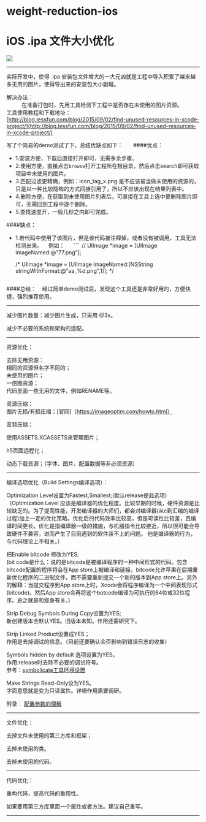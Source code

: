 # weight-reduction-ios

# iOS .ipa 文件大小优化

![](http://www.zoomfeng.com/images/2016/10/12/4.png)

****************************
实际开发中，使得 .ipa 安装包文件增大的一大元凶就是工程中导入积累了越来越多无用的图片，使得导出来的安装包大小剧增。    

解决办法：    </br>          
  在准备打包时，先用工具检测下工程中是否存在未使用的图片资源。 
      
工具使用教程和下载地址：    
[http://blog.lessfun.com/blog/2015/09/02/find-unused-resources-in-xcode-project/](http://blog.lessfun.com/blog/2015/09/02/find-unused-resources-in-xcode-project/)   

写了个简易的demo测试了下，总结优缺点如下：      
####优点：   

* 1.安装方便，下载后直接打开即可，无需多余步骤。   
* 2.使用方便，直接点击```browse```打开工程所在根目录，然后点击search即可获取项目中未使用的图片。   
* 3.匹配过滤更精确，例如：icon_tag_x.png 是不应该被当做未使用的资源的，只是以一种比较隐晦的方式间接引用了，所以不应该出现在结果列表中。    
* 4.删除方便，在获取到未使用图片列表后，可直接在工具上选中要删除图片即可，无需回到工程中逐个删除。   
* 5.查找速度开，一般几秒之内即可完成。

####缺点：   

* 1.若代码中使用了该图片，但是该代码被注释掉，或者没有被调用，工具无法检测出来。   
  例如：   
  
  ```
  // UIImage *image = [UIImage imageNamed:@"77.png"];
  
   /*
        UIImage *image = [UIImage imageNamed:[NSString stringWithFormat:@"aa_%d.png",1]];
    */
     
   ```
####总结：   
  经过简单demo测试后，发现这个工具还是非常好用的，方便快捷，强烈推荐使用。
  
  
****************************
减少图片数量：减少图片生成，只采用 @3x。

减少不必要的系统和架构的适配。

****************************
资源优化：

去除无用资源：  
相同的资源但名字不同的；  
未使用的图片；    
一倍图资源；      
代码里面一些无用的文件，例如RENAME等。  

资源压缩：     
图片无损/有损压缩；[官网]（https://imageoptim.com/howto.html）  

音频压缩；         

使用ASSETS.XCASSETS来管理图片；         

h5页面远程化；  

动态下载资源；（字体、图片、配置数据等非必须资源） 

****************************

编译选项优化（Build Settings编译选项）： 

Optimization Level设置为Fastest,Smallest;(默认release是此选项)   
（Optimization Level 应该是编译器的优化程度。比较早期的时候，硬件资源是比较缺乏的。为了提高性能，开发编译器的大师们，都会对编译器(从c到汇编的编译过程)加上一定的优化策略。优化后的代码效率比较高，但是可读性比较差，且编译时间更长。优化是指编译器一级的措施，与机器指令比较接近，所以很可能会导致硬件不兼容，进而产生了目前遇到的软件装不上的问题。 他是编译器的行为，与代码理论上不相关。）    

把Enable bitcode 修改为YES;   
(bit code是什么：说的是bitcode是被编译程序的一种中间形式的代码。包含bitcode配置的程序将会在App store上被编译和链接。bitcode允许苹果在后期重新优化程序的二进制文件，而不需要重新提交一个新的版本到App store上。另外的解释：当提交程序到App store上时，Xcode会将程序编译为一个中间表现形式(bitcode)。然后App store会再将这个botcode编译为可执行的64位或32位程序。总之就是和瘦身有关。)    

Strip Debug Symbols During Copy设置为YES;    
新创建版本会默认YES。旧版本未知。作用还需研究下。    

Strip Linked Product设置成YES；   
作用是去掉调试的信息。（目前还要确认会否影响到错误日志的收集）   

Symbols hidden by default 选项设置为YES。   
作用:release时去除不必要的调试符号。      
参考：[symbolicate工具环境设置](http://blog.csdn.net/dnj630/article/details/7321101)   

Make Strings Read-Only设为YES。    
字面意思就是变为只读属性。详细作用需要调研。   

附录： 
[配置参数的理解](http://blog.csdn.net/iitvip/article/details/9118499)

****************************

文件优化：

去掉文件未使用的第三方库和框架；   

去掉未使用的类。

去掉未使用的代码。       

****************************

代码优化：   

重构代码，提高代码的重用性。    

如果要用第三方库里面一个属性或者方法。建议自己重写。    

****************************
